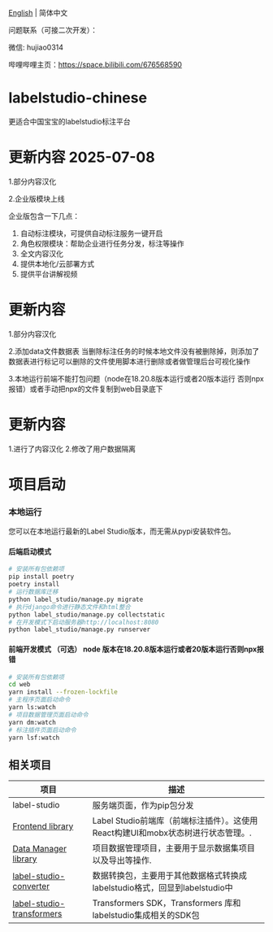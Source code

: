 
[English](./README.md) | 简体中文 


问题联系（可接二次开发）：

微信: hujiao0314

哔哩哔哩主页：https://space.bilibili.com/676568590


# labelstudio-chinese
更适合中国宝宝的labelstudio标注平台



# 更新内容 2025-07-08

1.部分内容汉化

2.企业版模块上线

企业版包含一下几点：

1. 自动标注模块，可提供自动标注服务一键开启
2. 角色权限模块：帮助企业进行任务分发，标注等操作
3. 全文内容汉化
4. 提供本地化/云部署方式
5. 提供平台讲解视频





# 更新内容

1.部分内容汉化

2.添加data文件数据表 
当删除标注任务的时候本地文件没有被删除掉，则添加了数据表进行标记可以删除的文件使用脚本进行删除或者做管理后台可视化操作

3.本地运行前端不能打包问题（node在18.20.8版本运行或者20版本运行 否则npx报错）或者手动把npx的文件复制到web目录底下

# 更新内容

1.进行了内容汉化
2.修改了用户数据隔离


# 项目启动
### 本地运行 
您可以在本地运行最新的Label Studio版本，而无需从pypi安装软件包。
#### 后端启动模式
```bash
# 安装所有包依赖项
pip install poetry
poetry install
# 运行数据库迁移
python label_studio/manage.py migrate
# 执行django命令进行静态文件和html整合
python label_studio/manage.py collectstatic
# 在开发模式下启动服务器http://localhost:8080
python label_studio/manage.py runserver
```

#### 前端开发模式 （可选） node 版本在18.20.8版本运行或者20版本运行否则npx报错
```bash 
# 安装所有包依赖项
cd web 
yarn install --frozen-lockfile
# 主程序页面启动命令
yarn ls:watch
# 项目数据管理页面启动命令
yarn dm:watch
# 标注插件页面启动命令
yarn lsf:watch
```



## 相关项目

| 项目                                                                                                                   | 描述                                                   |
|----------------------------------------------------------------------------------------------------------------------|------------------------------------------------------|
| label-studio                                                                                                         | 服务端页面，作为pip包分发                                       |
| [Frontend library](web/libs/editor/)                                                                                 | Label Studio前端库（前端标注插件）。这使用React构建UI和mobx状态树进行状态管理。. |  
| [Data Manager library](web/libs/datamanager/)                                                                        | 项目数据管理项目，主要用于显示数据集项目以及导出等操作.                         | 
| [label-studio-converter](https://github.com/HumanSignal/label-studio-sdk/tree/master/src/label_studio_sdk/converter) | 数据转换包，主要用于其他数据格式转换成labelstudio格式，回显到labelstudio中     |
| [label-studio-transformers](https://github.com/HumanSignal/label-studio-transformers)                                | Transformers SDK，Transformers 库和labelstudio集成相关的SDK包 |


